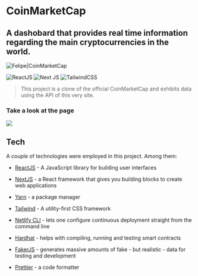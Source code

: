 # CoinMarketCap

## A dashobard that provides real time information regarding the main cryptocurrencies in the world.

![Felipe|CoinMarketCap](https://img.shields.io/badge/FelipeMDantas-CoinMarketCap-gray)

<p>

![ReactJS](https://img.shields.io/badge/react-%2320232a.svg?style=for-the-badge&logo=react&logoColor=%2361DAFB)
![Next JS](https://img.shields.io/badge/Next-black?style=for-the-badge&logo=next.js&logoColor=white)
![TailwindCSS](https://img.shields.io/badge/tailwindcss-%2338B2AC.svg?style=for-the-badge&logo=tailwind-css&logoColor=white)


>This project is a clone of the official CoinMarketCap and exhibits data using the API of this very site.

### Take a look at the page
<img src = images/page_gif.gif>

## Tech

A couple of technologies were employed in this project. Among them:

- [ReactJS] - A JavaScript library for building user interfaces
- [NextJS] - a React framework that gives you building blocks to create web applications
- [Yarn] - a package manager
- [Tailwind] - A utility-first CSS framework
- [Netlify CLI] - lets one configure continuous deployment straight from the command line
- [Hardhat] - helps with compiling, running and testing smart contracts
- [FakerJS] - generates massive amounts of fake - but realistic - data for testing and development
- [Prettier] - a code formatter

    [ReactJS]: https://reactjs.org/
    [NextJS]: https://nextjs.org/
    [Yarn]: https://yarnpkg.com/
    [Tailwind]: https://tailwindcss.com/
    [Netlify CLI]: https://www.netlify.com/products/cli/
    [Hardhat]: https://hardhat.org/
    [FakerJS]: https://fakerjs.dev/
    [Prettier]: https://prettier.io/